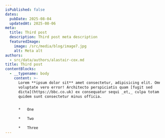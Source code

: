 ```yaml
---
isPublished: false
dates:
  pubDate: 2025-08-04
  updatedAt: 2025-08-06
meta:
  title: Third post
  description: Third post meta description
  featuredImage:
    image: /src/media/blog/image7.jpg
    alt: Meta alt
authors:
  - src/data/authors/alastair-cox.md
title: Third post
contentBlocks:
  - __typename: body
    content: >-
      Lorem **ipsum dolor sit** amet consectetur, adipisicing elit. Omnis
      voluptate vero error! Architecto perspiciatis quam [fugit sed
      dicta](https://bbc.co.uk) ex consequatur sequi _et,_ culpa totam tenetur
      quidem sunt consectetur minus officia.


      *   One
          
      *   Two
          
      *   Three
---
```

